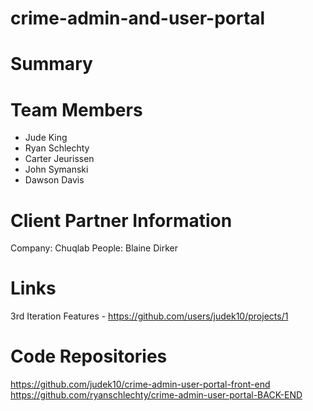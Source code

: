 # crime-admin-and-user-portal

# Summary

# Team Members
- Jude King
- Ryan Schlechty
- Carter Jeurissen
- John Symanski
- Dawson Davis

# Client Partner Information
Company: Chuqlab
People: Blaine Dirker

# Links
3rd Iteration Features - https://github.com/users/judek10/projects/1

# Code Repositories
https://github.com/judek10/crime-admin-user-portal-front-end
https://github.com/ryanschlechty/crime-admin-user-portal-BACK-END
